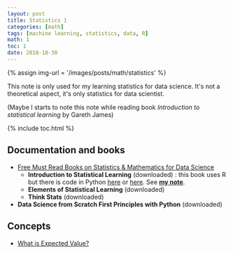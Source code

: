 ```yaml
---
layout: post
title: Statistics 1
categories: [math]
tags: [machine learning, statistics, data, R]
math: 1
toc: 1
date: 2018-10-30
---
```


{% assign img-url = '/images/posts/math/statistics' %}

This note is only used for my learning statistics for data science. It's not a theoretical aspect, it's only statistics for data scientist.

(Maybe I starts to note this note while reading book *Introduction to statistical learning* by Gareth James)

{% include toc.html %}

## Documentation and books

- [Free Must Read Books on Statistics & Mathematics for Data Science](https://www.analyticsvidhya.com/blog/2016/02/free-read-books-statistics-mathematics-data-science/)
	- **Introduction to Statistical Learning** (downloaded) : this book uses R but there is code in Python [here](https://github.com/tdpetrou/Machine-Learning-Books-With-Python/tree/master/Introduction%20to%20Statistical%20Learning) or [here](https://github.com/JWarmenhoven/ISLR-python). See [**my note**](/tags#isl_cap).
	- **Elements of Statistical Learning** (downloaded)
	- **Think Stats** (downloaded)
- **Data Science from Scratch First Principles with Python** (downloaded)

## Concepts

- [What is Expected Value?](https://towardsdatascience.com/what-is-expected-value-4815bdbd84de)
